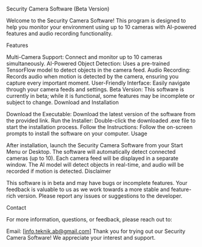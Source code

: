 Security Camera Software (Beta Version)

Welcome to the Security Camera Software! This program is designed to help you monitor your environment using up to 10 cameras with AI-powered features and audio recording functionality.

Features

Multi-Camera Support: Connect and monitor up to 10 cameras simultaneously.
AI-Powered Object Detection: Uses a pre-trained TensorFlow model to detect objects in the camera feed.
Audio Recording: Records audio when motion is detected by the camera, ensuring you capture every important moment.
User-Friendly Interface: Easily navigate through your camera feeds and settings.
Beta Version: This software is currently in beta; while it is functional, some features may be incomplete or subject to change.
Download and Installation

Download the Executable: Download the latest version of the software from the provided link.
Run the Installer: Double-click the downloaded .exe file to start the installation process.
Follow the Instructions: Follow the on-screen prompts to install the software on your computer.
Usage

After installation, launch the Security Camera Software from your Start Menu or Desktop.
The software will automatically detect connected cameras (up to 10).
Each camera feed will be displayed in a separate window.
The AI model will detect objects in real-time, and audio will be recorded if motion is detected.
Disclaimer

This software is in beta and may have bugs or incomplete features. Your feedback is valuable to us as we work towards a more stable and feature-rich version. Please report any issues or suggestions to the developer.

Contact

For more information, questions, or feedback, please reach out to:

Email: [info.teknik.ab@gmail.com]
Thank you for trying out our Security Camera Software! We appreciate your interest and support.
